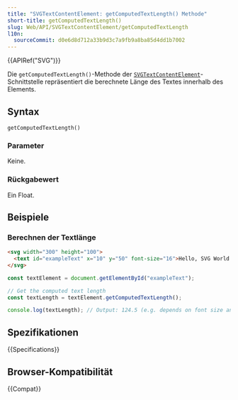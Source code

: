 ```yaml
---
title: "SVGTextContentElement: getComputedTextLength() Methode"
short-title: getComputedTextLength()
slug: Web/API/SVGTextContentElement/getComputedTextLength
l10n:
  sourceCommit: d0e6d8d712a33b9d3c7a9fb9a8ba85d4dd1b7002
---
```


{{APIRef("SVG")}}

Die `getComputedTextLength()`-Methode der [`SVGTextContentElement`](/de/docs/Web/API/SVGTextContentElement)-Schnittstelle repräsentiert die berechnete Länge des Textes innerhalb des Elements.

## Syntax

```js-nolint
getComputedTextLength()
```

### Parameter

Keine.

### Rückgabewert

Ein Float.

## Beispiele

### Berechnen der Textlänge

```html
<svg width="300" height="100">
  <text id="exampleText" x="10" y="50" font-size="16">Hello, SVG World!</text>
</svg>
```

```js
const textElement = document.getElementById("exampleText");

// Get the computed text length
const textLength = textElement.getComputedTextLength();

console.log(textLength); // Output: 124.5 (e.g. depends on font size and text content)
```

## Spezifikationen

{{Specifications}}

## Browser-Kompatibilität

{{Compat}}
